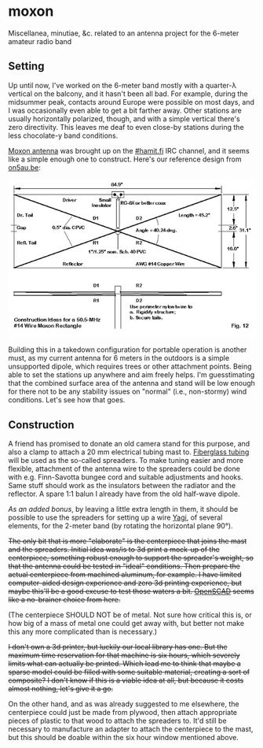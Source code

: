 # moxon

Miscellanea, minutiae, &amp;c. related to an antenna project for the 6-meter amateur radio band

## Setting

Up until now, I've worked on the 6-meter band mostly with a quarter-λ vertical on the balcony,
and it hasn't been all bad. For example, during the midsummer peak, contacts around Europe were
possible on most days, and I was occasionally even able to get a bit farther away. Other
stations are usually horizontally polarized, though, and with a simple vertical there's zero
directivity. This leaves me deaf to even close-by stations during the less chocolate-y band
conditions.

[Moxon antenna](https://en.wikipedia.org/wiki/Moxon_antenna) was brought up on the
[#hamit.fi](https://hamit.fi/) IRC channel, and it seems like a simple enough one to construct.
Here's our reference design from [on5au.be](http://on5au.be/content/a10/moxon/6m.html):

![model-moxon-50.5.png](model-moxon-50.5.png)

Building this in a takedown configuration for portable operation is another must, as my
current antenna for 6 meters in the outdoors is a simple unsupported dipole, which requires
trees or other attachment points. Being able to set the stations up anywhere and aim freely
helps. I'm guesstimating that the combined surface area of the antenna and stand will be low
enough for there not to be any stability issues on "normal" (i.e., non-stormy) wind conditions.
Let's see how that goes.

## Construction

A friend has promised to donate an old camera stand for this purpose, and also a clamp to
attach a 20 mm electrical tubing mast to.
[Fiberglass tubing](https://www.ikh.fi/fi/aurauskeppi-lasikuitu-8mm-x-1520mm-era10)
will be used as the so-called spreaders. To make tuning easier and more flexible, attachment
of the antenna wire to the spreaders could be done with e.g. Finn-Savotta bungee cord and
suitable adjustments and hooks. Same stuff should work as the insulators between the radiator
and the reflector. A spare 1:1 balun I already have from the old half-wave dipole.

*As an added bonus*, by leaving a little extra length in them, it should be possible to use the
spreaders for setting up a wire [Yagi](https://en.wikipedia.org/wiki/Yagi%E2%80%93Uda_antenna),
of several elements, for the 2-meter band (by rotating the horizontal plane 90°).

~~The only bit that is more "elaborate" is the centerpiece that joins the mast and the spreaders.
Initial idea was/is to 3d print a mock-up of the centerpiece, something robust enough to
support the spreader's weight, so that the antenna could be tested in "ideal" conditions. Then
prepare the actual centerpiece from machined aluminum, for example. I have limited computer-aided
design experience and zero 3d printing experience, but maybe this'll be a good excuse to test
those waters a bit. [OpenSCAD](https://openscad.org/) seems like a no-brainer choice from here.~~

(The centerpiece SHOULD NOT be of metal. Not sure how critical this is, or how big of a mass of
metal one could get away with, but better not make this any more complicated than is necessary.)

~~I don't own a 3d printer, but luckily our local library has one. But the maximum time reservation
for that machine is six hours, which severely limits what can actually be printed. Which lead
me to think that maybe a sparse model could be filled with some suitable material, creating a
sort of composite? I don't know if this is a viable idea at all, but because it costs almost
nothing, let's give it a go.~~

On the other hand, and as was already suggested to me elsewhere, the centerpiece could just be made
from plywood, then attach appropriate pieces of plastic to that wood to attach the spreaders to.
It'd still be necessary to manufacture an adapter to attach the centerpiece to the mast, but this
should be doable within the six hour window mentioned above.
